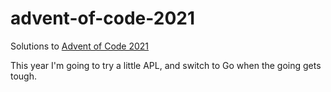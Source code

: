 advent-of-code-2021
===================

Solutions to [Advent of Code 2021](https://adventofcode.com/2021)

This year I'm going to try a little APL, and switch to Go when the going gets tough.

